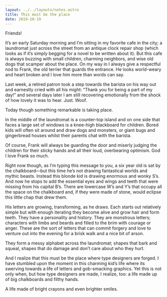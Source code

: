 ```yaml
---
layout: ../../layouts/notes.astro
title: This must be the place
date: 2019-10-19
---
```


Friends!

It’s an early Saturday morning and I’m sitting in my favorite cafe in the city; a laundromat just across the street from an antique clock repair shop (which looks as if it’s simply begging for a novel to be written about it). But this cafe is always buzzing with small children, charming neighbors, and wise old dogs that scamper about the place. On my way in I always give a respectful nod to Frank, the old terrier that guards the entrance. He looks world-weary and heart broken and I love him more than words can say.

Last week, a retired patron took a step towards the barista on his way out and earnestly cried with all his might: “Thank you for being a part of my day!” and several days later I am still recovering emotionally from the shock of how lovely it was to hear. Just. Woof.

Today though something remarkable is taking place.

In the middle of the laundromat is a counter-top island and on one side that faces a large set of windows is a knee-high blackboard for children. Bored kids will often sit around and draw dogs and monsters, or giant bugs and gingerbread houses whilst their parents chat with the barista.

Of course, Frank will always be guarding the door and miserly judging the children for their sticky hands and all their loud, overbearing optimism. God I love Frank so much.

Right now though, as I’m typing this message to you, a six year old is sat by the chalkboard—but this time he’s not drawing fantastical worlds and mythic beasts. Instead this blonde kid is drawing enormous and wonky S’s. And now he stops to add the essential eyes and wings and teeth that were missing from his capital B’s. There are lowercase W’s and Y’s that occupy all the space on the chalkboard and, if they were made of stone, would eclipse this little chap that drew them.

His letters are growing, transforming, as he draws. Each starts out relatively simple but with enough iterating they become alive and grow hair and form teeth. They have a personality and history. They are monstrous letters; characters with limbs and beards and filled to the brim with courage or anger. These are the sort of letters that can commit forgery and love to venture out into the evening for a brisk walk and a nice bit of arson.

They form a messy alphabet across the laundromat; shapes that bark and squeal, shapes that do damage and don’t care about who they hurt.

And I realize that this must be the place where type designers are forged. I have stumbled upon the moment in this charming kid’s life where its swerving towards a life of letters and gob-smacking graphics. Yet this is not only when, but how type designers are made, I realize, too: a life made up of big chalkboards and filthy hands.

A life made of bright crayons and even brighter smiles.
